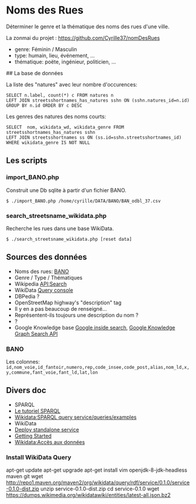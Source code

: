 # Noms des Rues

Déterminer le genre et la thématique des noms des rues d'une ville.

La zonmai du projet : https://github.com/Cyrille37/nomDesRues

- genre: Féminin / Masculin
- type: humain, lieu, événement, ...
- thématique: poëte, ingénieur, politicien, ...

## La base de données

La liste des "natures" avec leur nombre d'occurences:
```
SELECT n.label, count(*) c FROM natures n
LEFT JOIN streetsshortnames_has_natures sshn ON (sshn.natures_id=n.id)
GROUP BY n.id ORDER BY c DESC
```

Les genres des natures des noms courts:
```
SELECT  nom, wikidata_wd, wikidata_genre FROM streetsshortnames_has_natures sshn
LEFT JOIN streetsshortnames ss ON (ss.id=sshn.streetsshortnames_id)
WHERE wikidata_genre IS NOT NULL
```


## Les scripts

### import_BANO.php

Construit une Db sqlite à partir d'un fichier BANO.

`$ ./import_BANO.php /home/cyrille/DATA/BANO/BAN_odbl_37.csv`

### search_streetsname_wikidata.php

Recherche les rues dans une base WikiData.

`$ ./search_streetsname_wikidata.php [reset data]`


## Sources des données

- Noms des rues: [BANO](http://wiki.openstreetmap.org/wiki/WikiProject_France/WikiProject_Base_Adresses_Nationale_Ouverte_(BANO))
- Genre / Type / Thématiques
 - Wikipedia [API:Search](https://www.mediawiki.org/wiki/API:Search)
 - WikiData [Query console](https://query.wikidata.org/)
 - DBPedia ?
 - OpenStreetMap highway's "description" tag
  - Il y en a pas beaucoup de renseigné...
  - Représentent-ils toujours une description du nom ?
 - ?
 - Google Knowledge base [Google inside search](https://www.google.com/intl/bn/insidesearch/features/search/knowledge.html), [Google Knowledge Graph Search API](https://developers.google.com/knowledge-graph/)

### BANO

Les colonnes:
`id,nom_voie,id_fantoir,numero,rep,code_insee,code_post,alias,nom_ld,x,y,commune,fant_voie,fant_ld,lat,lon`


## Divers doc

- SPARQL
 - [Le tutoriel SPARQL](http://web-semantique.developpez.com/tutoriels/jena/arq/introduction-sparql/)
 - [Wikidata:SPARQL query service/queries/examples](https://www.wikidata.org/wiki/Wikidata:SPARQL_query_service/queries/examples)
- WikiData
 - [Deploy standalone service](https://www.mediawiki.org/wiki/Wikidata_query_service/User_Manual#Standalone_service)
 - [Getting Started](https://github.com/wikimedia/wikidata-query-rdf/blob/master/docs/getting-started.md)
 - [Wikidata:Accès aux données](https://www.wikidata.org/wiki/Wikidata:Data_access/fr)

### Install WikiData Query

apt-get update
apt-get upgrade
apt-get install vim openjdk-8-jdk-headless maven git
wget http://repo1.maven.org/maven2/org/wikidata/query/rdf/service/0.1.0/service-0.1.0-dist.zip
unzip service-0.1.0-dist.zip
cd service-0.1.0
wget https://dumps.wikimedia.org/wikidatawiki/entities/latest-all.json.bz2

